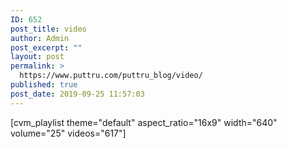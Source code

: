 ```yaml
---
ID: 652
post_title: video
author: Admin
post_excerpt: ""
layout: post
permalink: >
  https://www.puttru.com/puttru_blog/video/
published: true
post_date: 2019-09-25 11:57:03
---
```

[cvm_playlist theme="default" aspect_ratio="16x9" width="640" volume="25" videos="617"]